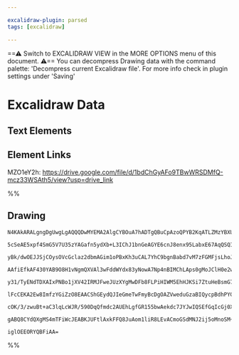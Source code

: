 ```yaml
---

excalidraw-plugin: parsed
tags: [excalidraw]

---
```

==⚠  Switch to EXCALIDRAW VIEW in the MORE OPTIONS menu of this document. ⚠== You can decompress Drawing data with the command palette: 'Decompress current Excalidraw file'. For more info check in plugin settings under 'Saving'


# Excalidraw Data

## Text Elements
## Element Links
MZO1eY2h: https://drive.google.com/file/d/1bdChGyAFo9TBwWRSDMfQ-mcz33WSAth5/view?usp=drive_link

%%
## Drawing
```compressed-json
N4KAkARALgngDgUwgLgAQQQDwMYEMA2AlgCYBOuA7hADTgQBuCpAzoQPYB2KqATLZMzYBXUtiRoIACyhQ4zZAHoFAc0JRJQgEYA6bGwC2CgF7N6hbEcK4OCtptbErHALRY8RMpWdx8Q1TdIEfARcZgRmBShcZQUebQBGeISaOiCEfQQOKGZuAG1wMFAwYogSbggAWQAtAHl4hABNHkkU4shYRHL0zQRiYlxNYNaSzG5nABYAdgBWbR4ADniANh5x

5cSeAE5xpf4SmG5V7U35zYAGafn5ydXb+L3IChJ1bnGeAGYE6cnJ8enx95LabxE67AqQSQIQjKaTceZLebaaYPCDWZRDNBnFHMKCkNgAawQAGE2Pg2KRygBieo0pAozS4bD45R4oQcYgkskUiS46zMOC4QJZYaQABmhHw+AAyrAMehBB4RRAcXjCQB1Z4tNB8cHK3EEhAymBy5Wksoo1kwjjhHJoe66tgC7BqA52s5Y3Us4RwACSxFtqFyAF0UaL

yBk/dwOEJJSjCOysOVcGclaz2dbmAGim1oPBxKh3uCAL7YhC9bgnBabd7vM7zFGMFjsLhoJbve05xusTgAOU4Ym48SmmyWf1OYJzhGYABE0lBy2hRQQwvThOyAKLBDJZAPBlFCOD9efEQczaY16YLG5rFFEDj48rSWTyJRkQiMbTKNhsdEIXQGBRxWCBRiAUeJNA5SQAHEYAAQQAMTYTYABUACEKDVAAlKVpwqUUAEVnH0CwazVKVYPUaYFDMBAK

AAfiEfkAF430YAB9O8H1vNgmQXVAl3wFddWYdx83yNowA7Np4nBIMChLAps0gMoJClH0e2wcYAA0AGkqiVDp82gLAoCVUY0GcS5EXiQEAUmeIeEmU4/hRV1UDeJY5gcpYh1+HgeDOVYUSeYgXjQetdUhaFYW1ZFdTROUPRzFUDU5ckqVpeolQZJkvTZDlSXSnlyA4flBUyUzQwlaVZSMhVzWE/V1U1Q5sSaw1avKeqTwtYQrRtQcUUdRkXUHd0UT

y31/TyENdTDXAIxPNBo1jXV42IRMJFweJUzXYgMwDFb8FLPiHIWM5EhHJKSi7ZtuHeBsmG7Dg+w4AdtTOAEznsgEdUnGc5z43EhAQVd8s3dIKsOmNjt1A8j1Os81k2LZAR+W94wfZaYe43ilv45dQd1edMFMiRU0oZCTPKJVRU4KApUIIx8wC0N6fghaJTcuKcxJqBYKIZQW3QYJRUq3VGygcwCAF6FhegR0lT0LJcHjJhI2x1ac3JaF4wIKnSZp

lFcCEKA2Ew8ImfzYGiZzO8EAACShGEydQJIeGmeTwFmyBcDgOAZVweduGzaBIQycpBdhPYGEIWjUMZZk0wKrkqVFdOM+GCBsBEIUoB9ed9BlVViUK7l0GpBBaSznPSDzgv0gT3Lk7S8voBKsq85r3OKob/R4Oqo0TW67u697wvi4NDVQq1XgY9r+uJ/aoe6rNHqCmznusj7zC+skA7Bo3hfx/SGonVGt1rs3sft8LxCsg5/Que4HnIGP2/0nvhmr

cOK/3/zwuBt+aC3lqLcWJR/590DqQfmdc2AUEhLgfGR155bwAekdc7JYJwIQSEfGqIcGj0XukbBeIKDITzOUZOWcRJ4klFpOE8RJjaDOD5U47wAQcPiGcTYMdaGknwA0Q4gJtAzBuLceYHx1jjBjkYb8+gQ4SwICDQc2gaxtnGJseSqCb7oP0LvfKB8JDUJjiyEgjNma/1MaQcx844Av2sSQCobANqYIGMEfGAkhIlDMSnIqqAlIQFQqSfBpBlAM

gABQ8CYdQXgMS4mTFiWcJEABKJUFtlAxkFFQ8JuAom1liR8LEvACmoGSdMNJ2ij5oMnoSM+UtODQy1mKcMCALYJhsRwZQiicyZHcUDUgIMUTYCIPYtANsUQcAWtbQZtsSjCCgPbbgNsqnzM0AAKwQNgbIUoplwGca4qZgw+JeLmaibZ74EDIW/PgHpJRDJdTSBczgStGJm30BQzomtYZ2x4oSTxhNQx4iLk8hpwtTm3lCPzC5jBrmkijDDL2YAFJ

iglOEEORYQBFiAA=
```
%%